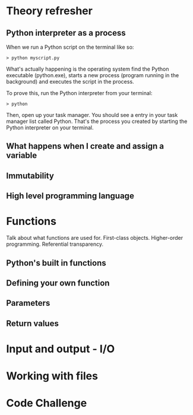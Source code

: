 # Theory refresher

## Python interpreter as a process

When we run a Python script on the terminal like so:

```
> python myscript.py
```

What's actually happening is the operating system find the Python executable (python.exe), starts a new process (program running in the background) and executes the script in the process.

To prove this, run the Python interpreter from your terminal:

```
> python
```

Then, open up your task manager. You should see a entry in your task manager list called Python. That's the process you created by starting the Python interpreter on your terminal.
## What happens when I create and assign a variable

## Immutability

## High level programming language

# Functions

Talk about what functions are used for. First-class objects. Higher-order programming.
Referential transparency.
## Python's built in functions

## Defining your own function

## Parameters

## Return values
# Input and output - I/O

# Working with files

# Code Challenge
